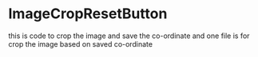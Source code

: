 # ImageCropResetButton
this is code to crop the image and save the co-ordinate and one file is for crop the image based on saved co-ordinate
